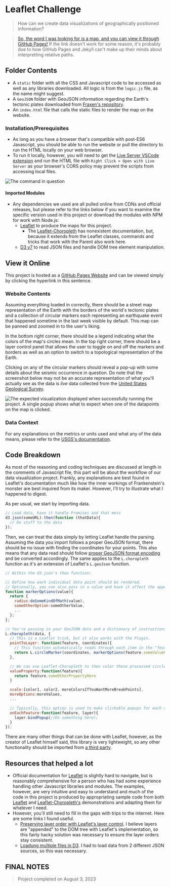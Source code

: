# Leaflet Challenge
> How can we create data visualizations of geographically positioned information?

> [So, the word I was looking for is a map, and you can view it through GitHub Pages!](https://alexpei-yutsai.github.io/leaflet-challenge/) If the link doesn't work for some reason, it's probably due to how GitHub Pages and Jekyll can't make up their minds about interpretting relative paths.
## Folder Contents
- A `static` folder with all the CSS and Javascript code to be accessed as well as any libraries downloaded. All logic is from the `logic.js` file, as the name might suggest.
- A `GeoJSON` folder with GeoJSON information regarding the Earth's tectonic plates downloaded from [Fraxen's repository](https://github.com/fraxen/tectonicplates).
- An `index.html` file that calls the static files to render the map on the website.

### Installation/Prerequisites
- As long as you have a browser that's compatible with post-ES6 Javascript, you should be able to run the website or pull the directory to run the HTML locally on your web browser.
- To run it locally, however, you will need to get the [Live Server VSCode extension](https://marketplace.visualstudio.com/items?itemName=ritwickdey.LiveServer) and run the HTML file with `Right Click > Open with Live Server` as your browser's CORS policy may prevent the scripts from accessing local files.

![The command in question](https://cdn.discordapp.com/attachments/939673945240637450/1138951428493283518/image.png)
#### Imported Modules
- Any dependencies we used are all pulled online from CDNs and official releases, but please refer to the links below if you want to examine the specific version used in this project or download the modules with NPM for work with Node.js:
  - [Leaflet](https://leafletjs.com/examples/quick-start/) to produce the maps for this project.
    - The [Leaflet-Choropleth](https://github.com/timwis/leaflet-choropleth) has nonexistent documentation, but, because it extends from the Leaflet classes, commands and tricks that work with the Parent also work here. 
  - [D3 v7](https://d3js.org/getting-started#d3-in-vanilla-html) to read JSON files and handle DOM tree element manipulation.

## View it Online
This project is hosted as a [GitHub Pages Website](https://alexpei-yutsai.github.io/leaflet-challenge/) and can be viewed simply by clicking the hyperlink in this sentence. 

### Website Contents
Assuming everything loaded in correctly, there should be a street map representation of the Earth with the borders of the world's tectonic plates and a collection of circular markers each representing an earthquake event that happened sometime in the last week visible by default. This map can be panned and zoomed in to the user's liking.

In the bottom right corner, there should be a legend indicating what the colors of the map's circles mean. In the top right corner, there should be a layer control panel that allows the user to toggle on and off the markers and borders as well as an option to switch to a topological representation of the Earth. 

Clicking on any of the circular markers should reveal a pop-up with some details about the seismic occurrence in question. Do note that the screenshot below may not be an accurate representation of what you'll actually see as the data is *live* data collected from the [United States Geological Survey](https://earthquake.usgs.gov/earthquakes/feed/v1.0/geojson.php).

![The expected visualization displayed when successfully running the project. A single popup shows what to expect when one of the datapoints on the map is clicked.](https://cdn.discordapp.com/attachments/939673945240637450/1138944229570265198/image.png)

### Data Context
For any explanations on the metrics or units used and what any of the data means, please refer to the [USGS's documentation](https://earthquake.usgs.gov/earthquakes/feed/v1.0/geojson.php).

## Code Breakdown
As most of the reasoning and coding techniques are discussed at length in the comments of Javascript file, this part will be about the workflow of our data visualization project. Frankly, any explanations are best found in Leaflet's documentation much like how the inner workings of Frankenstein's monster are best inquired from its maker. However, I'll try to illustrate what I happened to digest.

As per usual, we start by importing data.

```javascript
// Load data, have it handle Promises and that mess
d3.json(someURL).then(function (thatData){
  // Do stuff to the data
});
```

Then, we can treat the data simply by letting Leaflet handle the parsing. Assuming the data you import follows a proper GeoJSON format, there should be no issue with finding the coordinates for your points. This also means that any data read should follow [proper GeoJSON format encoding](https://geojson.org/) and be converted accordingly. The same applies to the `L.choropleth` function as it's an extension of Leaflet's `L.geoJson` function.

```javascript
// Within the d3.json's then function:

// Define how each individual data point should be rendered.
// Optionally, you can also pass in a value and have it affect the appearance of the marker. For example: changing the size of a marker based on a certain statistic.
function markerOptions(value){
  return {
    radius:doSomeKindOfMath(value),
    someOtherOption:someOtherValue,
    ...
  };
};

// You're passing in your GeoJSON data and a dictionary of instructions to the function
L.choropleth(data, {
  // This is a Leaflet trick, but it also works with the Plugin.
  pointToLayer: function(feature, coordinates){
    // This function automatically reads through each item in the "feature" array of a GeoJSON object. All you have to do is tell it what part of the item to read.
    return L.circleMarker(coordinates, markerOptions(feature.someValueHere));
  },

  // We can use Leaflet-Choropleth to then color those processed circleMarkers based on another value
  valueProperty:function(feature){
    return feature.someOtherPropertyHere
  }

  scale:[color1, color2, moreColorsIfYouWantMoreBreakPoints],
  moreOptions:moreValues,
  ...

  // Typically, this option is used to make clickable popups for each datapoint, but you can also add event listeners and other functionality to spice up your project.
  onEachFeature:function(feature, layer){
    layer.bindPopup(//Do something here);
  }
});
```

There are many other things that can be done with Leaflet, however, as the creator of Leaflet himself said, this library is very lightweight, so any other functionality should be imported from [a third party](https://leafletjs.com/plugins.html).

## Resources that helped a lot
- Official documentation for [Leaflet](https://leafletjs.com/reference.html) is slightly hard to navigate, but is reasonably comprehensive for a person who has had some experience handling other Javascript libraries and modules. The examples, however, are very intuitive and easy to understand and much of the code in this project is produced by appropriating sample code from both [Leaflet](https://leafletjs.com/examples/geojson/) and [Leaflet-Choropleth's](https://github.com/timwis/leaflet-choropleth/tree/gh-pages/examples) demonstrations and adapting them for whatever I need.
- However, you'll still need to fill in the gaps with trips to the internet. Here are some links I found useful.
  - [Preserving layer order with Leaflet's layer control](https://gis.stackexchange.com/questions/183914/how-to-keep-vector-layer-on-top-of-all-layers-despite-toggling-order). I believe layers are "appended" to the DOM tree with Leaflet's implementation, so this fairly hacky solution was necessary to ensure the layer orders stay consistent.
  - [Loadung multiple files in D3](https://stackoverflow.com/a/70630081). I had to load data from 2 different JSON sources, so this was necessary.

## FINAL NOTES
> Project completed on August 3, 2023
